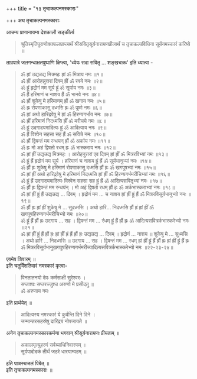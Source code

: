+++
title = "१३ तृचाकल्पनमस्काराः"

+++
अथ तृचाकल्पनमस्काराः  

आचम्य प्राणानायम्य देशकालौ सङ्कीर्त्य  

> श्रुतिस्मृतिपुराणोक्तफलप्राप्त्यर्थं श्रीसवितृसूर्यनारायणप्रीत्यर्थं च तृचाकल्पविधिना सूर्यनमस्कारं करिष्ये ॥  

ताम्रपात्रे जलगन्धाक्षतपुष्पाणि क्षिप्त्वा, 'ध्येयः सदा सवितृ ... शङ्खचक्रः' इति ध्यात्वा -  
 
> ॐ ह्रां उद्यन्नद्य मित्रमहः ह्रां ॐ मित्राय नमः ॥१॥  
ॐ ह्रीं आरोहन्नुत्तरां दिवम् ह्रीं ॐ रवये नमः ॥२॥  
ॐ ह्रूं हृद्रोगं मम सूर्य ह्रूं ॐ सूर्याय नमः ॥३॥  
ॐ ह्रैं हरिमाणं च नाशय ह्रैं ॐ भानवे नमः ॥४॥  
ॐ ह्रौं शुकेषु मे हरिमाणम् ह्रौं ॐ खगाय नमः ॥५॥  
ॐ ह्रः रोपणाकासु दध्मसि ह्रः ॐ पूष्णे नमः ॥६॥  
ॐ ह्रां अथो हारिद्रवेषु मे ह्रां ॐ हिरण्यगर्भाय नमः ॥७॥  
ॐ ह्रीं हरिमाणं निदध्मसि ह्रीं ॐ मरीचये नमः ॥८॥  
ॐ ह्रूं उदगादयमादित्यः ह्रूं ॐ आदित्याय नमः ॥९॥  
ॐ ह्रैं विश्वेन सहसा सह ह्रैं ॐ सवित्रे नमः ॥१०॥  
ॐ ह्रौं द्विषन्तं मम रन्धयन् ह्रौं ॐ अर्काय नमः ॥११॥  
ॐ ह्रः मो अहं द्विषतो रधम् ह्रः ॐ भास्कराय नमः ॥१२॥  
ॐ ह्रां ह्रीं उद्यन्नद्य मित्रमहः । आरोहनुत्तरां एव दिवम् ह्रां ह्रीं ॐ मित्ररविभ्यां नमः ॥१३॥  
ॐ ह्रूं ह्रैं हृद्रोगं मम सूर्य । हरिमाणं च नाशय ह्रूं ह्रैं ॐ सूर्यभानुभ्यां नमः ॥१४॥  
ॐ ह्रौं ह्रः शुकेषु मे हरिमाणं रोपणाकासु दध्मसि ह्रौं ह्रः ॐ खगपूषभ्यां नमः ॥१५॥  
ॐ ह्रां ह्रीं अथो हारिद्रवेषु मे हरिमाणं निदध्मसि ह्रां ह्रीं ॐ हिरण्यगर्भमरीचिभ्यां नमः ॥१६॥  
ॐ ह्रूं ह्रैं उदगादयमादित्यः विश्वेन सहसा सह ह्रूं ह्रैं ॐ आदित्यसवितृभ्यां नमः ॥१७॥  
ॐ ह्रौं ह्रः द्विषन्तं मम रन्धय॑न् । मो अहं द्विषतो रधम् ह्रौं हः ॐ अर्कभास्कराभ्यां नमः ॥१८॥  
ॐ ह्रां ह्रीं ह्रूं ह्रैं उद्यन्नद्य ... दिवम् । हृद्रोगं मम ... च नाशय ह्रां ह्रीं ह्रूं ह्रैं ॐ मित्ररविसूर्यभानुभ्यो नमः ॥१९॥  
ॐ ह्रौं ह्रः ह्रां ह्रीं शुकेषु मे ... सुदध्मसि । अथो हारि... निदध्मसि ह्रौं ह्रं ह्रां ह्रीं ॐ खगपूषहिरण्यगर्भमरीचिभ्यो नमः ॥२०॥  
ॐ ह्रूं ह्रैं ह्रौं ह्रः उदगाय ... सह । द्विषन्तं मम ... रंधम् ह्रूं ह्रैं ह्रौं ह्रः ॐ आदित्यसवित्रर्कभास्करेभ्यो नमः ॥२१॥  
ॐ ह्रां ह्रीं ह्रूं ह्रैं ह्रौं ह्रः ह्रां ह्रीं ह्रं ह्रैं ह्रौं ह्रः उद्यन्नद्य ... दिवम् । हृद्रोगं ... नाशय ॥ शुकेषु मे ... सुध्मसि । अथो हारि ... निदध्मसि ॥ उदगाय ... सह । द्विषन्तं मम ... रधम् ह्रां ह्रीं ह्रूं ह्रैं ह्रौं ह्रः ह्रां ह्रीं ह्रूं ह्रैं ह्रः ॐ मित्ररविसूर्यभानुखगपूषहिरण्यगर्भमरीच्यादित्यसवित्रर्कभास्करेभ्यो नमः ॥२२-२३-२४॥  

एवमेव त्रिवारम् ॥  
इति चतुर्विंशतिवारं नमस्कारं कृत्वा- 

> विनतातनयो देवः कर्मसाक्षी सुरेश्वरः ।  
सप्ताश्वः सप्तरज्जुश्च अरुणो मे प्रसीदतु ॥   
ॐ अरुणाय नमः  

इति प्रार्थयेत् ॥  

> आदित्यस्य नमस्कारं ये कुर्वन्ति दिने दिने ।  
जन्मान्तरसहस्रेषु दारिद्र्यं नोपजायते ॥    

अनेन तृचाकल्पनमस्कारकर्मणा भगवान् श्रीसूर्यनारायणः प्रीयताम् ॥  

> अकालमृत्युहरणं सर्वव्याधिनिवारणम् ।  
सूर्यपादोदकं तीर्थं जठरे धारयाम्यहम् ॥  

इति पात्रस्थजलं पिबेत् ॥  
इति तृचाकल्पनमस्काराः ॥

